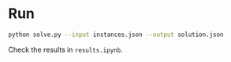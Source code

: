 # Run


```bash
python solve.py --input instances.json --output solution.json
```
Check the results in `results.ipynb`.
